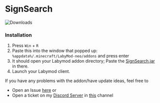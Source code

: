 # **SignSearch**
![Downloads](https://labybadges-delta.vercel.app/api/downloads/signsearch/formatted)<br>

### Installation
1. Press `Win` + `R`
2. Paste this into the window that popped up: `%appdata%/.minecraft/LabyMod-neo/addons` and press enter
3. It should open your Labymod addon directory; Paste the [SignSearch.jar](https://github.com/RappyLabyAddons/SignSearch/releases/latest/download/SignSearch.jar) in there.
4. Launch your Labymod client.

If you have any problems with the addon/have update ideas, feel free to
- Open an Issue [here](https://github.com/RappyLabyAddons/SignSearch/issues/new/choose)
  or
- Open a ticket on my [Discord Server](https://rappytv.com/server) in [this](https://discord.com/channels/815912035124248587/840285653946204181) channel